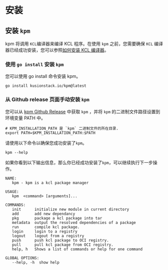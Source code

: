 # 安装

## 安装 `kpm`

kpm 将调用 `KCL`编译器来编译 KCL 程序。在使用 `kpm` 之前，您需要确保 `KCL` 编译器已经成功安装，您可以参照[如何安装 KCL 编译器](https://kcl-lang.io/docs/user_docs/getting-started/install)。

### 使用 `go install` 安装 `kpm`

您可以使用 go install 命令安装 kpm。

```shell
go install kusionstack.io/kpm@latest
```

### 从 Github release 页面手动安装 `kpm`

您可以从 [kpm Github Release](https://github.com/KusionStack/kpm/releases) 中获取 `kpm` ，并将 `kpm` 的二进制文件路径设置到环境变量 PATH 中。

```shell
# KPM_INSTALLATION_PATH 是 `kpm` 二进制文件的所在目录.
export PATH=$KPM_INSTALLATION_PATH:$PATH  
```

请使用以下命令以确保您成功安装了`kpm`。

```shell
kpm --help
```

如果你看到以下输出信息，那么你已经成功安装了`kpm`，可以继续执行下一步操作。

```shell
NAME:
   kpm - kpm is a kcl package manager

USAGE:
   kpm  <command> [arguments]...

COMMANDS:
   init      initialize new module in current directory
   add       add new dependancy
   pkg       package a kcl package into tar
   metadata  output the resolved dependencies of a package
   run       compile kcl package.
   login     login to a registry
   logout    logout from a registry
   push      push kcl package to OCI registry.
   pull      pull kcl package from OCI registry.
   help, h   Shows a list of commands or help for one command

GLOBAL OPTIONS:
   --help, -h  show help
```
